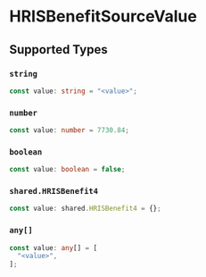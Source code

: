 # HRISBenefitSourceValue


## Supported Types

### `string`

```typescript
const value: string = "<value>";
```

### `number`

```typescript
const value: number = 7730.84;
```

### `boolean`

```typescript
const value: boolean = false;
```

### `shared.HRISBenefit4`

```typescript
const value: shared.HRISBenefit4 = {};
```

### `any[]`

```typescript
const value: any[] = [
  "<value>",
];
```

